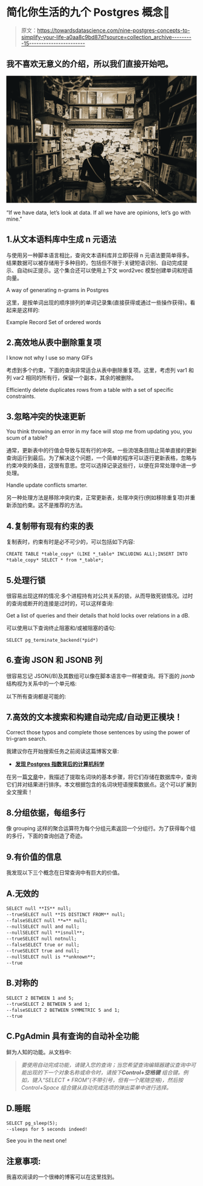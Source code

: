 # 简化你生活的九个 Postgres 概念🐘

> 原文：<https://towardsdatascience.com/nine-postgres-concepts-to-simplify-your-life-a0aa8c9bd87d?source=collection_archive---------15----------------------->

## 我不喜欢无意义的介绍，所以我们直接开始吧。

![](img/620ee876827d2f5d1663da549da4527c.png)

“If we have data, let’s look at data. If all we have are opinions, let’s go with mine.”

## 1.从文本语料库中生成 n 元语法

与使用另一种脚本语言相比，查询文本语料库并立即获得 n 元语法要简单得多。结果数据可以被存储用于多种目的，包括但不限于:关键短语识别、自动完成提示、自动纠正提示。这个集合还可以使用上下文 word2vec 模型创建单词和短语向量。

A way of generating n-grams in Postgres

这里，<ordered record="" set="" of="" words="">是按单词出现的顺序排列的单词记录集(直接获得或通过一些操作获得)。看起来是这样的:</ordered>

Example Record Set of ordered words

## 2.高效地从表中删除重复项

I know not why I use so many GIFs

考虑到多个约束，下面的查询非常适合从表中删除重复项。这里，考虑列 var1 和列 var2 相同的所有行，保留一个副本，其余的被删除。

Efficiently delete duplicates rows from a table with a set of specific constraints.

## 3.忽略冲突的快速更新

You think throwing an error in my face will stop me from updating you, you scum of a table?

通常，更新表中的行值会导致与现有行的冲突。一些流氓条目阻止简单直接的更新查询运行到最后。为了解决这个问题，一个简单的程序可以逐行更新表格，忽略与约束冲突的条目，这很有意思。您可以选择记录这些行，以便在异常处理中进一步处理。

Handle update conflicts smarter.

另一种处理方法是移除冲突约束，正常更新表，处理冲突行(例如移除重复项)并重新添加约束。这不是推荐的方法。

## 4.复制带有现有约束的表

复制表时，约束有时是必不可少的，可以包括如下内容:

```
CREATE TABLE *table_copy* (LIKE *_table* INCLUDING ALL);INSERT INTO *table_copy* SELECT * from *_table*;
```

## 5.处理行锁

很容易出现这样的情况:多个进程持有对公共关系的锁，从而导致死锁情况。过时的查询或断开的连接是过时的，可以这样查询:

Get a list of queries and their details that hold locks over relations in a dB.

可以使用以下查询终止阻塞和/或被阻塞的语句:

```
SELECT pg_terminate_backend(*pid*)
```

## 6.查询 JSON 和 JSONB 列

很容易忘记 JSON(/B)及其数组可以像在脚本语言中一样被查询。将下面的 *jsonb* 结构视为关系中的一个单元格:

以下所有查询都是可能的:

## 7.高效的文本搜索和构建自动完成/自动更正模块！

Correct those typos and complete those sentences by using the power of tri-gram search.

我建议你在开始搜索任务之前阅读这篇博客文章:

*   [**发现 Postgres 指数背后的计算机科学**](http://patshaughnessy.net/2014/11/11/discovering-the-computer-science-behind-postgres-indexes)

在另一篇[文章](/implementing-auto-complete-with-postgres-and-python-e03d34824079)中，我描述了提取名词块的基本步骤，将它们存储在数据库中，查询它们并对结果进行排序。本文根据包含的名词块短语搜索数据点。这个可以扩展到全文搜索！

## 8.分组依据，每组多行

像 grouping 这样的聚合运算符为每个分组元素返回一个分组行。为了获得每个组的多行，下面的查询创造了奇迹。

## 9.有价值的信息

我发现以下三个概念在日常查询中有巨大的价值。

## A.无效的

```
SELECT null **IS** null; 
--trueSELECT null **IS DISTINCT FROM** null;
--falseSELECT null **=** null; 
--nullSELECT null and null; 
--nullSELECT null **isnull**; 
--trueSELECT null notnull; 
--falseSELECT true or null; 
--trueSELECT true and null; 
--nullSELECT null is **unknown**; 
--true
```

## B.对称的

```
SELECT 2 BETWEEN 1 and 5; 
--trueSELECT 2 BETWEEN 5 and 1; 
--falseSELECT 2 BETWEEN SYMMETRIC 5 and 1; 
--true
```

## C.PgAdmin 具有查询的自动补全功能

鲜为人知的功能。从文档中:

> *要使用自动完成功能，请键入您的查询；当您希望查询编辑器建议查询中可能出现的下一个对象名称或命令时，请按下****Control+空格键*** *组合键。例如，键入“*SELECT * FROM*”(不带引号，但有一个尾随空格)，然后按 Control+Space 组合键从自动完成选项的弹出菜单中进行选择。*

## D.睡眠

```
SELECT pg_sleep(5);
--sleeps for 5 seconds indeed!
```

See you in the next one!

## 注意事项:

我喜欢阅读的一个很棒的博客可以在这里找到。
